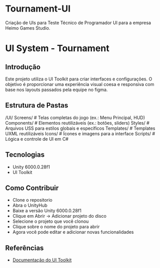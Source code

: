 # Tournament-UI
Criação de UIs para Teste Técnico de Programador UI para a empresa Heimo Games Studio.

# UI System - Tournament 

## Introdução
Este projeto utiliza o UI Toolkit para criar interfaces e configurações. O objetivo é proporcionar uma experiência visual coesa e responsiva com base nos layouts passados pela equipe no figma.

## Estrutura de Pastas
/UI/
Screens/         # Telas completas do jogo (ex.: Menu Principal, HUD)
Components/      # Elementos reutilizáveis (ex.: botões, sliders)
Styles/          # Arquivos USS para estilos globais e específicos
Templates/       # Templates UXML reutilizáveis
Icons/           # Ícones e imagens para a interface
Scripts/         # Lógica e controle de UI em C#

## Tecnologias
- Unity 6000.0.28f1
- UI Toolkit

## Como Contribuir
- Clone o repositorio
- Abra o UnityHub
- Baixe a versão Unity 6000.0.28f1
- Clique em Abrir -> Adicionar projeto do disco
- Selecione o projeto que você clonou
- Clique sobre o nome do projeto para abrir
- Agora você pode editar e adicionar novas funcionalidades 

## Referências
- [Documentação do UI Toolkit](https://docs.unity3d.com/Manual/UIElements.html)
